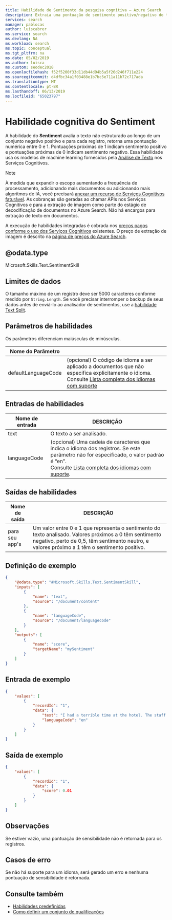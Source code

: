 ```yaml
---
title: Habilidade de Sentimento da pesquisa cognitiva – Azure Search
description: Extraia uma pontuação de sentimento positivo/negativo do texto em um pipeline de enriquecimento do Azure Search.
services: search
manager: pablocas
author: luiscabrer
ms.service: search
ms.devlang: NA
ms.workload: search
ms.topic: conceptual
ms.tgt_pltfrm: na
ms.date: 05/02/2019
ms.author: luisca
ms.custom: seodec2018
ms.openlocfilehash: f52f5200f33d11db44d94b5a5f26d246f711e224
ms.sourcegitcommit: d4dfbc34a1f03488e1b7bc5e711a11b72c717ada
ms.translationtype: MT
ms.contentlocale: pt-BR
ms.lasthandoff: 06/13/2019
ms.locfileid: "65023797"
---
```

#   <a name="sentiment-cognitive-skill"></a>Habilidade cognitiva do Sentiment

A habilidade do **Sentiment** avalia o texto não estruturado ao longo de um conjunto negativo positivo e para cada registro, retorna uma pontuação numérica entre 0 e 1. Pontuações próximas de 1 indicam sentimento positivo e pontuações próximas de 0 indicam sentimento negativo. Essa habilidade usa os modelos de machine learning fornecidos pela [Análise de Texto](https://docs.microsoft.com/azure/cognitive-services/text-analytics/overview) nos Serviços Cognitivos.

> [!NOTE]
> À medida que expandir o escopo aumentando a frequência de processamento, adicionando mais documentos ou adicionando mais algoritmos de IA, você precisará [anexar um recurso de Serviços Cognitivos faturável](cognitive-search-attach-cognitive-services.md). As cobranças são geradas ao chamar APIs nos Serviços Cognitivos e para a extração de imagem como parte do estágio de decodificação de documentos no Azure Search. Não há encargos para extração de texto em documentos.
>
> A execução de habilidades integradas é cobrada nos [preços pagos conforme o uso dos Serviços Cognitivos](https://azure.microsoft.com/pricing/details/cognitive-services/) existentes. O preço de extração de imagem é descrito na [página de preços do Azure Search](https://go.microsoft.com/fwlink/?linkid=2042400).


## <a name="odatatype"></a>@odata.type  
Microsoft.Skills.Text.SentimentSkill

## <a name="data-limits"></a>Limites de dados
O tamanho máximo de um registro deve ser 5000 caracteres conforme medido por `String.Length`. Se você precisar interromper o backup de seus dados antes de enviá-lo ao analisador de sentimentos, use a [habilidade Text Split](cognitive-search-skill-textsplit.md).


## <a name="skill-parameters"></a>Parâmetros de habilidades

Os parâmetros diferenciam maiúsculas de minúsculas.

| Nome do Parâmetro |                      |
|----------------|----------------------|
| defaultLanguageCode | (opcional) O código de idioma a ser aplicado a documentos que não especifica explicitamente o idioma. <br/> Consulte [Lista completa dos idiomas com suporte](../cognitive-services/text-analytics/text-analytics-supported-languages.md) |

## <a name="skill-inputs"></a>Entradas de habilidades 

| Nome de entrada | DESCRIÇÃO |
|--------------------|-------------|
| text | O texto a ser analisado.|
| languageCode  |  (opcional) Uma cadeia de caracteres que indica o idioma dos registros. Se este parâmetro não for especificado, o valor padrão é “en”. <br/>Consulte [Lista completa dos idiomas com suporte](../cognitive-services/text-analytics/text-analytics-supported-languages.md).|

## <a name="skill-outputs"></a>Saídas de habilidades

| Nome de saída | DESCRIÇÃO |
|--------------------|-------------|
| para seu app&#39;s | Um valor entre 0 e 1 que representa o sentimento do texto analisado. Valores próximos a 0 têm sentimento negativo, perto de 0,5, têm sentimento neutro, e valores próximo a 1 têm o sentimento positivo.|


##  <a name="sample-definition"></a>Definição de exemplo

```json
{
    "@odata.type": "#Microsoft.Skills.Text.SentimentSkill",
    "inputs": [
        {
            "name": "text",
            "source": "/document/content"
        },
        {
            "name": "languageCode",
            "source": "/document/languagecode"
        }
    ],
    "outputs": [
        {
            "name": "score",
            "targetName": "mySentiment"
        }
    ]
}
```

##  <a name="sample-input"></a>Entrada de exemplo

```json
{
    "values": [
        {
            "recordId": "1",
            "data": {
                "text": "I had a terrible time at the hotel. The staff was rude and the food was awful.",
                "languageCode": "en"
            }
        }
    ]
}
```


##  <a name="sample-output"></a>Saída de exemplo

```json
{
    "values": [
        {
            "recordId": "1",
            "data": {
                "score": 0.01
            }
        }
    ]
}
```

## <a name="notes"></a>Observações
Se estiver vazio, uma pontuação de sensibilidade não é retornada para os registros.

## <a name="error-cases"></a>Casos de erro
Se não há suporte para um idioma, será gerado um erro e nenhuma pontuação de sensibilidade é retornada.

## <a name="see-also"></a>Consulte também

+ [Habilidades predefinidas](cognitive-search-predefined-skills.md)
+ [Como definir um conjunto de qualificações](cognitive-search-defining-skillset.md)
